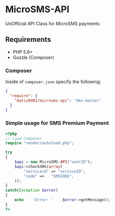 # MicroSMS-API
UnOfficial API Class for MicroSMS payments

## Requirements
* PHP 5.6+
* Guzzle (Composer)

### Composer

Inside of `composer.json` specify the following:

``` json
{
  "require": {
    "matix8981/microsms-api": "dev-master"
  }
}
```

### Simple usage for SMS Premium Payment

``` php
<?php
// Load Composer
require "vendor/autoload.php";

try
{
	$api = new MicroSMS-API("userID");
	$api->checkSMS(array(
	    "serviceid" => "serviceID",
	    "code" =>	"SMSCODE",
	));
}
catch(Exception $error)
{
	echo	'Error:	'	.$error->getMessage();
}
?>
```
